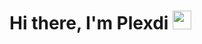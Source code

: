 # Hi there, I'm Plexdi <img src="https://github.githubassets.com/images/icons/emoji/unicode/1f63a.png" width="30" height="30" />
